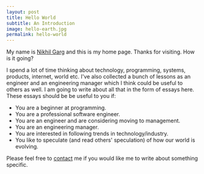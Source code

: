 ```yaml
---
layout: post
title: Hello World
subtitle: An Introduction
image: hello-earth.jpg
permalink: hello-world
---
```


My name is [Nikhil Garg](/about) and this is my home page. Thanks for visiting.
How is it going?

I spend a lot of time thinking about technology, programming, systems, 
products, internet, world etc.  I've also collected a bunch of lessons 
as an engineer and an engineering manager which I think could be useful to 
others as well. I am going to write about all that in the form of essays here. 
These essays should be be useful to you if:

* You are a beginner at programming.
* You are a professional software engineer.
* You are an engineer and are considering moving to management.
* You are an engineering manager.
* You are interested in following trends in technology/industry.
* You like to speculate (and read others' speculation) of how our world is
 evolving.


Please feel free to [contact](/contact) me if you would like me to write about something specific. 
